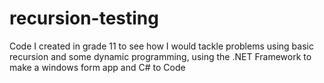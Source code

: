 # recursion-testing
Code I created in grade 11 to see how I would tackle problems using basic recursion and some dynamic programming, using the .NET Framework  to make a windows form app and C# to Code 
